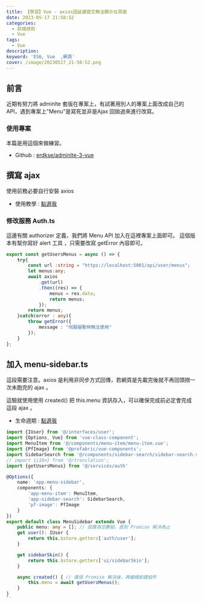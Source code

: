 ```yaml
---
title: 【學習】Vue - axios因延遲提交無法顯示在頁面
date: 2023-05-17 21:58:52
categories: 
  - 前端技術
  - Vue
tags: 
  - Vue
description:
keyword: 'ES6, Vue  ,網頁'
cover: /image/20230517_21-58-52.png
---
```

## 前言
近期有努力將 adminlte 套版在專案上，有試著用別人的專案上面改成自己的API，遇到專案上"Menu"是寫死並非是Ajax 回拋過來進行改寫。


### 使用專案
本篇是用這個來做練習。
- Github : [erdkse/adminlte-3-vue](https://github.com/erdkse/adminlte-3-vue)

## 撰寫 ajax 
使用前務必要自行安裝 axios
- 使用教學 : [點選我](https://www.runoob.com/vue3/vue3-ajax-axios.html)

### 修改服務 Auth.ts
這邊有關 authorizer 定義，我們將 Menu API 加入在這裡專案上面即可。
這個版本有幫你寫好 alert 工具 ，只需要改寫 getError 內容即可。
```ts
export const getUsersMenus = async () => {
    try{
        const url :string = "https://localhost:5001/api/user/menus";
        let menus:any;
        await axios
            .get(url)
            .then((res) => {
                menus = res.data;
                return menus;
            });
        return menus;
    }catch(error : any){
        throw getError({
            message : "伺服器暫時無法使用"
        });
    }
};
```

## 加入 menu-sidebar.ts
這段需要注意。axios 是利用非同步方式回傳，若網頁是先載完後就不再回頭撈一次未跑完的 ajax 。

這驗就使用使用 created() 把 this.menu 資訊存入，可以確保完成前必定會完成這段 ajax 。
- 生命週期 : [點選我](https://book.vue.tw/CH1/1-7-lifecycle.html)

```ts 
import {IUser} from '@/interfaces/user';
import {Options, Vue} from 'vue-class-component';
import MenuItem from '@/components/menu-item/menu-item.vue';
import {PfImage} from '@profabric/vue-components';
import SidebarSearch from '@/components/sidebar-search/sidebar-search.vue';
// import {i18n} from '@/translation';
import {getUsersMenus} from '@/services/auth'

@Options({
    name: 'app-menu-sidebar',
    components: {
        'app-menu-item': MenuItem,
        'app-sidebar-search': SidebarSearch,
        'pf-image': PfImage
    }
})
export default class MenuSidebar extends Vue {
    public menu: any = []; // 設置為空數組，直到 Promise 解決為止
    get user(): IUser {
        return this.$store.getters['auth/user'];
    }

    get sidebarSkin() {
        return this.$store.getters['ui/sidebarSkin'];
    }

    async created() { // 確保 Promise 解決後，再繼續創建組件
        this.menu = await getUsersMenus();
    }
}
``



